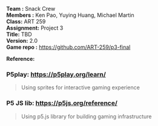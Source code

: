 **Team :** Snack Crew  
**Members :** Ken Pao, Yuying Huang, Michael Martin  
**Class:** ART 259  
**Assignment:** Project 3  
**Title:** TBD  
**Version:** 2.0  
**Game repo :** https://github.com/ART-259/p3-final  
  
**Reference:**  
### P5play: https://p5play.org/learn/
> Using sprites for interactive gaming experience

### P5 JS lib: https://p5js.org/reference/
> Using p5.js library for building gaming infrastructure

